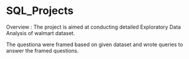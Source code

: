 # SQL_Projects

Overview : 
The project is aimed at conducting detailed Exploratory Data Analysis of walmart dataset. 

The questiona were framed based on given dataset and wrote queries to answer the framed questions.
